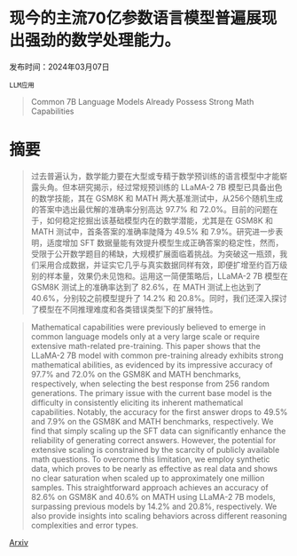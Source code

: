# 现今的主流70亿参数语言模型普遍展现出强劲的数学处理能力。

发布时间：2024年03月07日

`LLM应用`

> Common 7B Language Models Already Possess Strong Math Capabilities

# 摘要

> 过去普遍认为，数学能力要在大型或专精于数学预训练的语言模型中才能崭露头角。但本研究揭示，经过常规预训练的 LLaMA-2 7B 模型已具备出色的数学技能，其在 GSM8K 和 MATH 两大基准测试中，从256个随机生成的答案中选出最优解的准确率分别高达 97.7% 和 72.0%。目前的问题在于，如何稳定挖掘出该基础模型内在的数学潜能，尤其是在 GSM8K 和 MATH 测试中，首条答案的准确率陡降为 49.5% 和 7.9%。研究进一步表明，适度增加 SFT 数据量能有效提升模型生成正确答案的稳定性，然而，受限于公开数学题目的稀缺，大规模扩展面临着挑战。为突破这一瓶颈，我们采用合成数据，并证实它几乎与真实数据同样有效，即便扩增至约百万级别的样本量，效果仍未见饱和。运用这一简便策略后，LLaMA-2 7B 模型在 GSM8K 测试上的准确率达到了 82.6%，在 MATH 测试上也达到了 40.6%，分别较之前模型提升了 14.2% 和 20.8%。同时，我们还深入探讨了模型在不同推理难度和各类错误类型下的扩展特性。

> Mathematical capabilities were previously believed to emerge in common language models only at a very large scale or require extensive math-related pre-training. This paper shows that the LLaMA-2 7B model with common pre-training already exhibits strong mathematical abilities, as evidenced by its impressive accuracy of 97.7% and 72.0% on the GSM8K and MATH benchmarks, respectively, when selecting the best response from 256 random generations. The primary issue with the current base model is the difficulty in consistently eliciting its inherent mathematical capabilities. Notably, the accuracy for the first answer drops to 49.5% and 7.9% on the GSM8K and MATH benchmarks, respectively. We find that simply scaling up the SFT data can significantly enhance the reliability of generating correct answers. However, the potential for extensive scaling is constrained by the scarcity of publicly available math questions. To overcome this limitation, we employ synthetic data, which proves to be nearly as effective as real data and shows no clear saturation when scaled up to approximately one million samples. This straightforward approach achieves an accuracy of 82.6% on GSM8K and 40.6% on MATH using LLaMA-2 7B models, surpassing previous models by 14.2% and 20.8%, respectively. We also provide insights into scaling behaviors across different reasoning complexities and error types.

[Arxiv](https://arxiv.org/abs/2403.04706)